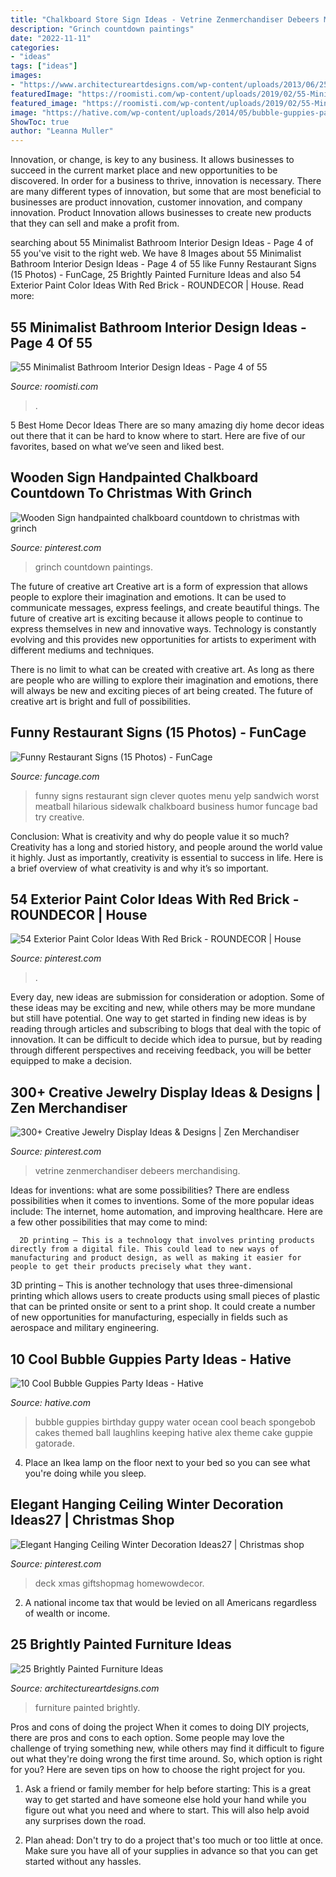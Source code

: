 ```yaml
---
title: "Chalkboard Store Sign Ideas - Vetrine Zenmerchandiser Debeers Merchandising"
description: "Grinch countdown paintings"
date: "2022-11-11"
categories:
- "ideas"
tags: ["ideas"]
images:
- "https://www.architectureartdesigns.com/wp-content/uploads/2013/06/253-630x942.jpg"
featuredImage: "https://roomisti.com/wp-content/uploads/2019/02/55-Minimalist-Bathroom-Interior-Design-Ideas-4.jpg"
featured_image: "https://roomisti.com/wp-content/uploads/2019/02/55-Minimalist-Bathroom-Interior-Design-Ideas-4.jpg"
image: "https://hative.com/wp-content/uploads/2014/05/bubble-guppies-party/4-bubble-guppies-ocean-water.jpg"
ShowToc: true
author: "Leanna Muller"
---
```



Innovation, or change, is key to any business. It allows businesses to succeed in the current market place and new opportunities to be discovered. In order for a business to thrive, innovation is necessary. There are many different types of innovation, but some that are most beneficial to businesses are product innovation, customer innovation, and company innovation. Product Innovation allows businesses to create new products that they can sell and make a profit from.

	

		
searching about 55 Minimalist Bathroom Interior Design Ideas - Page 4 of 55 you've visit to the right web. We have 8 Images about 55 Minimalist Bathroom Interior Design Ideas - Page 4 of 55 like Funny Restaurant Signs (15 Photos) - FunCage, 25 Brightly Painted Furniture Ideas and also 54 Exterior Paint Color Ideas With Red Brick - ROUNDECOR | House. Read more:
		
    
## 55 Minimalist Bathroom Interior Design Ideas - Page 4 Of 55

<img loading=lazy src="https://roomisti.com/wp-content/uploads/2019/02/55-Minimalist-Bathroom-Interior-Design-Ideas-4.jpg" onerror="this.onerror=null;this.src='https://tse3.mm.bing.net/th?id=OIP.pQl6ncFRdESlRtA8q1vBSwHaJ4&amp;pid=15.1';" alt="55 Minimalist Bathroom Interior Design Ideas - Page 4 of 55">

_Source: roomisti.com_

>. 

	

5 Best Home Decor Ideas
There are so many amazing diy home decor ideas out there that it can be hard to know where to start. Here are five of our favorites, based on what we’ve seen and liked best.

    
## Wooden Sign Handpainted Chalkboard Countdown To Christmas With Grinch

<img loading=lazy src="https://i.pinimg.com/736x/d2/7e/8e/d27e8ea347378abcb89e9db55915d137.jpg" onerror="this.onerror=null;this.src='https://tse1.mm.bing.net/th?id=OIP.UrLFQbbdDCaxsWOcFhAzDQHaJ4&amp;pid=15.1';" alt="Wooden Sign handpainted chalkboard countdown to christmas with grinch">

_Source: pinterest.com_

>grinch countdown paintings. 

	

The future of creative art
Creative art is a form of expression that allows people to explore their imagination and emotions. It can be used to communicate messages, express feelings, and create beautiful things.
The future of creative art is exciting because it allows people to continue to express themselves in new and innovative ways. Technology is constantly evolving and this provides new opportunities for artists to experiment with different mediums and techniques.

There is no limit to what can be created with creative art. As long as there are people who are willing to explore their imagination and emotions, there will always be new and exciting pieces of art being created. The future of creative art is bright and full of possibilities.

    
## Funny Restaurant Signs (15 Photos) - FunCage

<img loading=lazy src="http://www.funcage.com/blog/wp-content/uploads/2013/01/Funny-Restaurant-Signs-006.jpg" onerror="this.onerror=null;this.src='https://tse2.mm.bing.net/th?id=OIP.VLwND1cF6uEFMQ_5p7yhfAHaMX&amp;pid=15.1';" alt="Funny Restaurant Signs (15 Photos) - FunCage">

_Source: funcage.com_

>funny signs restaurant sign clever quotes menu yelp sandwich worst meatball hilarious sidewalk chalkboard business humor funcage bad try creative. 

	

Conclusion: What is creativity and why do people value it so much?
Creativity has a long and storied history, and people around the world value it highly. Just as importantly, creativity is essential to success in life. Here is a brief overview of what creativity is and why it’s so important.

    
## 54 Exterior Paint Color Ideas With Red Brick - ROUNDECOR | House

<img loading=lazy src="https://i.pinimg.com/736x/0e/06/5d/0e065dfc01dfd32aab41142d4a050609.jpg" onerror="this.onerror=null;this.src='https://tse3.mm.bing.net/th?id=OIP.-VzXjgVyx5Hkf3rw2F-W6wHaKM&amp;pid=15.1';" alt="54 Exterior Paint Color Ideas With Red Brick - ROUNDECOR | House">

_Source: pinterest.com_

>. 

	

Every day, new ideas are submission for consideration or adoption. Some of these ideas may be exciting and new, while others may be more mundane but still have potential. One way to get started in finding new ideas is by reading through articles and subscribing to blogs that deal with the topic of innovation. It can be difficult to decide which idea to pursue, but by reading through different perspectives and receiving feedback, you will be better equipped to make a decision.

    
## 300+ Creative Jewelry Display Ideas &amp; Designs | Zen Merchandiser

<img loading=lazy src="https://i.pinimg.com/736x/36/f1/8f/36f18f2d294bf579a6bdf445a2ee3980.jpg" onerror="this.onerror=null;this.src='https://tse4.mm.bing.net/th?id=OIP.wMi1jo3GlPsPLnTaT6CFnwHaJ3&amp;pid=15.1';" alt="300+ Creative Jewelry Display Ideas &amp; Designs | Zen Merchandiser">

_Source: pinterest.com_

>vetrine zenmerchandiser debeers merchandising. 

	

Ideas for inventions: what are some possibilities?
There are endless possibilities when it comes to inventions. Some of the more popular ideas include:
The internet, home automation, and improving healthcare. Here are a few other possibilities that may come to mind: 

      2D printing – This is a technology that involves printing products directly from a digital file. This could lead to new ways of manufacturing and product design, as well as making it easier for people to get their products precisely what they want.
3D printing – This is another technology that uses three-dimensional printing which allows users to create products using small pieces of plastic that can be printed onsite or sent to a print shop. It could create a number of new opportunities for manufacturing, especially in fields such as aerospace and military engineering.

    
## 10 Cool Bubble Guppies Party Ideas - Hative

<img loading=lazy src="https://hative.com/wp-content/uploads/2014/05/bubble-guppies-party/4-bubble-guppies-ocean-water.jpg" onerror="this.onerror=null;this.src='https://tse2.mm.bing.net/th?id=OIP.7N84zZZ28s8BLnlKItVcwQHaLG&amp;pid=15.1';" alt="10 Cool Bubble Guppies Party Ideas - Hative">

_Source: hative.com_

>bubble guppies birthday guppy water ocean cool beach spongebob cakes themed ball laughlins keeping hative alex theme cake guppie gatorade. 

	

4. Place an Ikea lamp on the floor next to your bed so you can see what you're doing while you sleep.

    
## Elegant Hanging Ceiling Winter Decoration Ideas27 | Christmas Shop

<img loading=lazy src="https://i.pinimg.com/736x/29/6e/18/296e1830a4baab5b4584a564c5460eca.jpg" onerror="this.onerror=null;this.src='https://tse4.mm.bing.net/th?id=OIP.SZU8MZxsUzk97q_kaVEcVAHaKU&amp;pid=15.1';" alt="Elegant Hanging Ceiling Winter Decoration Ideas27 | Christmas shop">

_Source: pinterest.com_

>deck xmas giftshopmag homewowdecor. 

	

2. A national income tax that would be levied on all Americans regardless of wealth or income.

    
## 25 Brightly Painted Furniture Ideas

<img loading=lazy src="https://www.architectureartdesigns.com/wp-content/uploads/2013/06/253-630x942.jpg" onerror="this.onerror=null;this.src='https://tse3.mm.bing.net/th?id=OIP.sDEQrrEc9YdJ9UsCdI0XQwHaLE&amp;pid=15.1';" alt="25 Brightly Painted Furniture Ideas">

_Source: architectureartdesigns.com_

>furniture painted brightly. 

	

Pros and cons of doing the project
When it comes to doing DIY projects, there are pros and cons to each option. Some people may love the challenge of trying something new, while others may find it difficult to figure out what they're doing wrong the first time around.  So, which option is right for you? Here are seven tips on how to choose the right project for you.
1) Ask a friend or family member for help before starting: This is a great way to get started and have someone else hold your hand while you figure out what you need and where to start. This will also help avoid any surprises down the road.

2) Plan ahead: Don't try to do a project that's too much or too little at once. Make sure you have all of your supplies in advance so that you can get started without any hassles.

